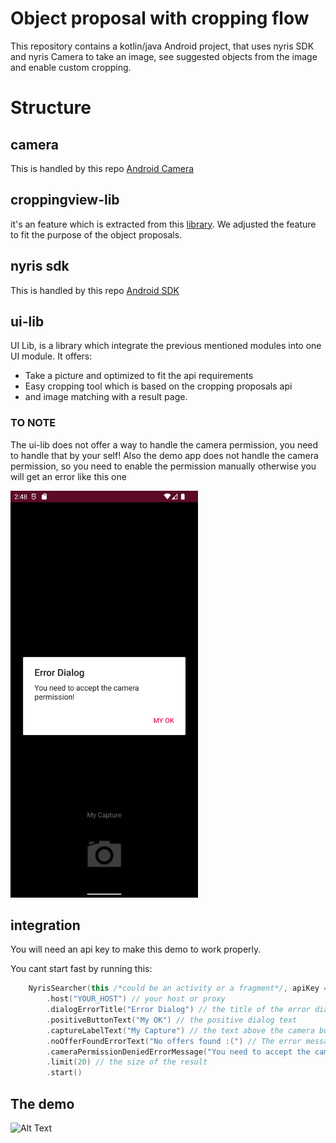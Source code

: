 # Object proposal with cropping flow
This repository contains a kotlin/java Android project, that uses nyris SDK and nyris Camera to take an image, see suggested objects from the image and enable custom cropping.

# Structure
## camera
This is handled by this repo [Android Camera](https://github.com/nyris/Camera.Android)

## croppingview-lib
it's an feature which is extracted from this [library](https://github.com/ArthurHub/Android-Image-Cropper). We adjusted the feature to fit the purpose of the object proposals. 

## nyris sdk
This is handled by this repo [Android SDK](https://github.com/nyris/SDK.Android)

## ui-lib
UI Lib, is a library which integrate the previous mentioned modules into one UI module. 
It offers:
* Take a picture and optimized to fit the api requirements 
* Easy cropping tool which is based on the cropping proposals api
* and image matching with a result page. 

### TO NOTE 
The ui-lib does not offer a way to handle the camera permission, you need to handle that by your self! 
Also the demo app does not handle the camera permission, so you need to enable the permission manually otherwise you will get an error like this one

<img alt="Alt Text" src="res/error_camera.png" width="300"/>

## integration
You will need an api key to make this demo to work properly. 

You cant start fast by running this:
```kotlin
    NyrisSearcher(this /*could be an activity or a fragment*/, apiKey = "YOUR_API_KEY", isDebug = true)
        .host("YOUR_HOST") // your host or proxy
        .dialogErrorTitle("Error Dialog") // the title of the error dialog
        .positiveButtonText("My OK") // the positive dialog text
        .captureLabelText("My Capture") // the text above the camera button
        .noOfferFoundErrorText("No offers found :(") // The error message when no result found
        .cameraPermissionDeniedErrorMessage("You need to accept the camera permission!") // When the camera permission is denied!
        .limit(20) // the size of the result
        .start()
```

## The demo
<img alt="Alt Text" src="res/demo.gif" width="300"/>